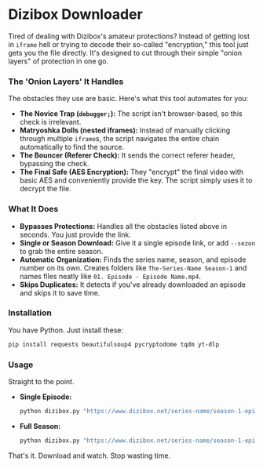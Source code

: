 # Dizibox Downloader

Tired of dealing with Dizibox's amateur protections? Instead of getting lost in `iframe` hell or trying to decode their so-called "encryption," this tool just gets you the file directly. It's designed to cut through their simple "onion layers" of protection in one go.

### The 'Onion Layers' It Handles

The obstacles they use are basic. Here's what this tool automates for you:

*   **The Novice Trap (`debugger;`):** The script isn't browser-based, so this check is irrelevant.
*   **Matryoshka Dolls (nested iframes):** Instead of manually clicking through multiple `iframe`s, the script navigates the entire chain automatically to find the source.
*   **The Bouncer (Referer Check):** It sends the correct referer header, bypassing the check.
*   **The Final Safe (AES Encryption):** They "encrypt" the final video with basic AES and conveniently provide the key. The script simply uses it to decrypt the file.

### What It Does

*   **Bypasses Protections:** Handles all the obstacles listed above in seconds. You just provide the link.
*   **Single or Season Download:** Give it a single episode link, or add `--sezon` to grab the entire season.
*   **Automatic Organization:** Finds the series name, season, and episode number on its own. Creates folders like `The-Series-Name Season-1` and names files neatly like `01. Episode - Episode Name.mp4`.
*   **Skips Duplicates:** It detects if you've already downloaded an episode and skips it to save time.

### Installation

You have Python. Just install these:

```bash
pip install requests beautifulsoup4 pycryptodome tqdm yt-dlp
```

### Usage

Straight to the point.

*   **Single Episode:**
    ```bash
    python dizibox.py "https://www.dizibox.net/series-name/season-1-episode-1"
    ```

*   **Full Season:**
    ```bash
    python dizibox.py "https://www.dizibox.net/series-name/season-1-episode-5" --sezon
    ```

That's it. Download and watch. Stop wasting time.
